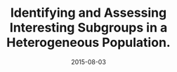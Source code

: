 ---
doi: 10.1155/2015/462549
journal: BioMed research international
title: Identifying and Assessing Interesting Subgroups in a Heterogeneous Population.
date: 2015-08-03
authors: Lee, W, Alexeyenko, A, Pernemalm, M, Guegan, J, Dessen, P, Lazar, V, Lehtiö, J, Pawitan, Y
---